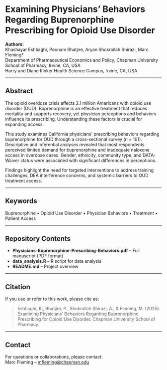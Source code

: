 # Examining Physicians’ Behaviors Regarding Buprenorphine Prescribing for Opioid Use Disorder

**Authors:**  
Khashayar Eshtiaghi, Poonam Bhatjire, Aryan Shokrollah Shirazi, Marc Fleming*  
Department of Pharmaceutical Economics and Policy, Chapman University School of Pharmacy, Irvine, CA, USA  
Harry and Diane Rinker Health Science Campus, Irvine, CA, USA  

---

## Abstract

The opioid overdose crisis affects 2.1 million Americans with opioid use disorder (OUD). Buprenorphine is an effective treatment that reduces mortality and supports recovery, yet physician perceptions and behaviors influence its prescribing. Understanding these factors is crucial for expanding access.  

This study examines California physicians' prescribing behaviors regarding buprenorphine for OUD through a cross-sectional survey (n = 101). Descriptive and inferential analyses revealed that most respondents perceived limited demand for buprenorphine and inadequate naloxone access in overdose cases. Gender, ethnicity, community type, and DATA-Waiver status were associated with significant differences in perceptions.  

Findings highlight the need for targeted interventions to address training challenges, DEA interference concerns, and systemic barriers to OUD treatment access.

---

## Keywords
Buprenorphine • Opioid Use Disorder • Physician Behaviors • Treatment • Patient Access

---

## Repository Contents
- **Physicians-Buprenorphine-Prescribing-Behaviors.pdf** – Full manuscript (PDF format)
- **data_analysis.R** – R script for data analysis 
- **README.md** – Project overview 

---

## Citation
If you use or refer to this work, please cite as:

> Eshtiaghi, K., Bhatjire, P., Shokrollah Shirazi, A., & Fleming, M. (2025). Examining Physicians’ Behaviors Regarding Buprenorphine Prescribing for Opioid Use Disorder. Chapman University School of Pharmacy.

---

## Contact
For questions or collaborations, please contact:  
Marc Fleming – mfleming@chapman.edu
